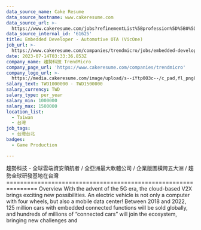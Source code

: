 ```yaml
---
data_source_name: Cake Resume
data_source_hostname: www.cakeresume.com
data_source_url: >-
  https://www.cakeresume.com/jobs?refinementList%5Bprofession%5D%5B0%5D=game-production&range%5Bsalary_range%5D%5Bmin%5D=100000
data_source_internal_id: '61625'
title: Embedded Developer - Automotive OTA (VicOne)
job_url: >-
  https://www.cakeresume.com/companies/trendmicro/jobs/embedded-developer-automotive-ota-vicone
date: 2023-07-14T03:33:36.853Z
company_name: 趨勢科技 TrendMicro
company_page_url: 'https://www.cakeresume.com/companies/trendmicro'
company_logo_url: >-
  https://media.cakeresume.com/image/upload/s--iYtp0O3c--/c_pad,fl_png8,h_200,w_200/v1689303875/lrfazxxvpg1muanyarwl.png
salary_text: TWD1000000 - TWD1500000
salary_currency: TWD
salary_type: per_year
salary_min: 1000000
salary_max: 1500000
location_list:
  - Taiwan
  - 台灣
job_tags:
  - 台灣台北
badges:
  - Game Production

---
```


趨勢科技 - 全球雲端資安領航者 / 全亞洲最大軟體公司 / 企業版圖橫跨五大洲 / 趨勢全球研發基地在台灣 =============================================================== Overview With the advent of the 5G era, the cloud-based V2X brings exciting new possibilities. An electric vehicle is not only a computer with four wheels, but also a mobile data center! Between 2018 and 2022, 125 million cars with embedded connected functions will be sold globally, and hundreds of millions of “connected cars” will join the ecosystem, bringing new challenges and